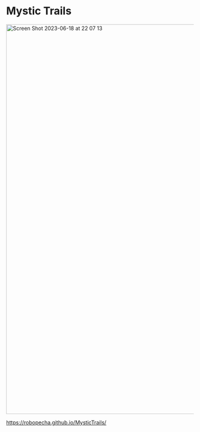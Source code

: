 # Mystic Trails

<img width="1045" alt="Screen Shot 2023-06-18 at 22 07 13" src="https://github.com/robopecha/MysticTrails/assets/108631401/d0837715-4afb-4308-b88a-e6bb426114cd">


https://robopecha.github.io/MysticTrails/

